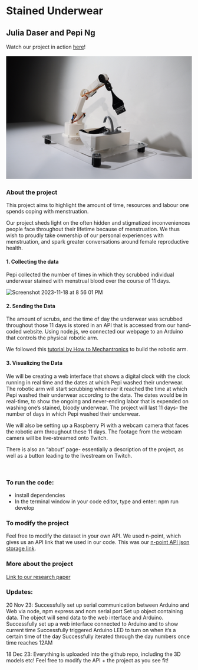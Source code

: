# Stained Underwear
## Julia Daser and Pepi Ng

Watch our project in action [here](https://www.youtube.com/watch?v=1hBTFRd7460&t=11s&ab_channel=WormiCollective)!
<br>
<br>
<img src="/images/2.JPG" alt="Image of project" style = "width: 600px;">

### About the project

This project aims to highlight the amount of time, resources and labour one spends coping with menstruation.

Our project sheds light on the often hidden and stigmatized inconveniences people face throughout their lifetime because of menstruation. We thus wish to proudly take ownership of our personal experiences with menstruation, and spark greater conversations around female reproductive health.

#### 1. Collecting the data
Pepi collected the number of times in which they scrubbed individual underwear stained with menstrual blood over the course of 11 days.

<img width="600px" alt="Screenshot 2023-11-18 at 8 56 01 PM" src="https://github.com/juliadaser/StainedUnderwear/assets/73170145/22bc6cb8-ad5f-41a4-b6df-617c0bb21348">

#### 2. Sending the Data
The amount of scrubs, and the time of day the underwear was scrubbed throughout those 11 days is stored in an API that is accessed from our hand-coded website. Using node.js, we connected our webpage to an Arduino that controls the physical robotic arm.

We followed this [tutorial by How to Mechantronics](https://howtomechatronics.com/tutorials/arduino/diy-arduino-robot-arm-with-smartphone-control/) to build the robotic arm.

#### 3. Visualizing the Data
We will be creating a web interface that shows a digital clock with the clock running in real time and the dates at which Pepi washed their underwear. The robotic arm will start scrubbing whenever it reached the time at which Pepi washed their underwear according to the data. The dates would be in real-time, to show the ongoing and never-ending labor that is expended on washing one’s stained, bloody underwear. The project will last 11 days- the number of days in which Pepi washed their underwear.

We will also be setting up a Raspberry Pi with a webcam camera that faces the robotic arm throughout these 11 days. The footage from the webcam camera will be live-streamed onto Twitch.

There is also an “about” page- essentially a description of the project, as well as a button leading to the livestream on Twitch. 

<br>

### To run the code:
- install dependencies
- In the terminal window in your code editor, type and enter: npm run develop

### To modify the project
Feel free to modify the dataset in your own API. We used n-point, which gives us an API link that we used in our code. 
This was our [n-point API json storage link](https://www.npoint.io/docs/bc3c6d62ee6f6735f00f).

### More about the project
[Link to our research paper](https://docs.google.com/document/d/1riK_md2-noeCT2EpTjOqRZSLSGz6CT_NuyUZCUM05jI/edit?usp=sharing)

### Updates:
20 Nov 23:
Successfully set up serial communication between Arduino and Web via node, npm express and nom serial port
Set up object containing data. The object will send data to the web interface and Arduino.
Successfully set up a web interface connected to Arduino and to show current time
Successfully triggered Arduino LED to turn on when it’s a certain time of the day
Successfully iterated through the day numbers once time reaches 12AM

18 Dec 23: 
Everything is uploaded into the github repo, including the 3D models etc! Feel free to modify the API + the project as you see fit!
